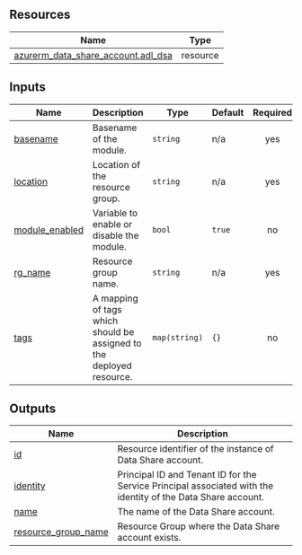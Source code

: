 <!-- BEGIN_TF_DOCS -->
## Resources

| Name | Type |
|------|------|
| [azurerm_data_share_account.adl_dsa](https://registry.terraform.io/providers/hashicorp/azurerm/latest/docs/resources/data_share_account) | resource |

## Inputs

| Name | Description | Type | Default | Required |
|------|-------------|------|---------|:--------:|
| <a name="input_basename"></a> [basename](#input\_basename) | Basename of the module. | `string` | n/a | yes |
| <a name="input_location"></a> [location](#input\_location) | Location of the resource group. | `string` | n/a | yes |
| <a name="input_module_enabled"></a> [module\_enabled](#input\_module\_enabled) | Variable to enable or disable the module. | `bool` | `true` | no |
| <a name="input_rg_name"></a> [rg\_name](#input\_rg\_name) | Resource group name. | `string` | n/a | yes |
| <a name="input_tags"></a> [tags](#input\_tags) | A mapping of tags which should be assigned to the deployed resource. | `map(string)` | `{}` | no |

## Outputs

| Name | Description |
|------|-------------|
| <a name="output_id"></a> [id](#output\_id) | Resource identifier of the instance of Data Share account. |
| <a name="output_identity"></a> [identity](#output\_identity) | Principal ID and Tenant ID for the Service Principal associated with the identity of the Data Share account. |
| <a name="output_name"></a> [name](#output\_name) | The name of the Data Share account. |
| <a name="output_resource_group_name"></a> [resource\_group\_name](#output\_resource\_group\_name) | Resource Group where the Data Share account exists. |
<!-- END_TF_DOCS -->